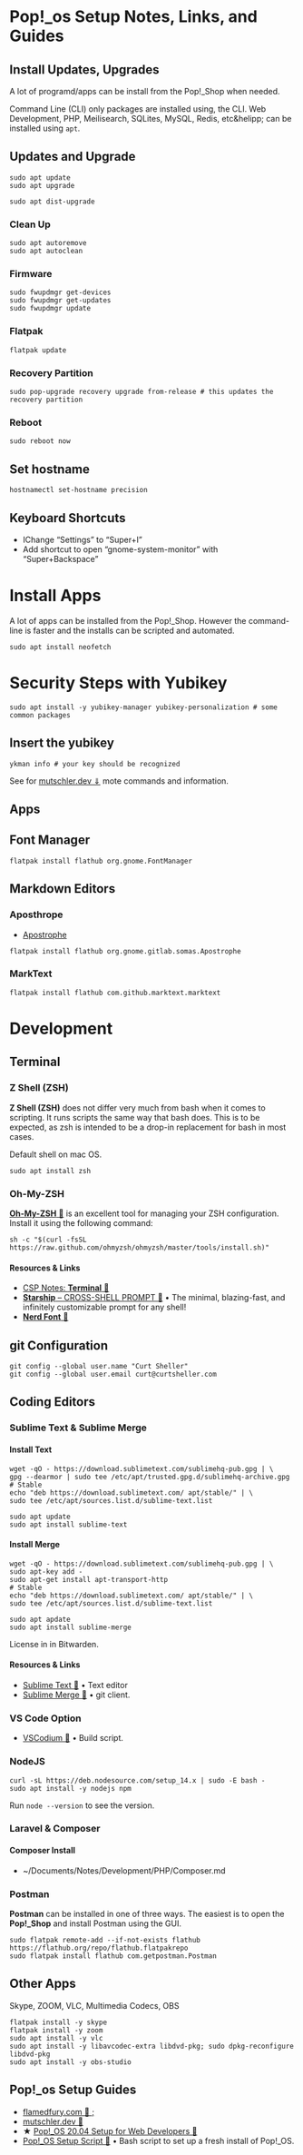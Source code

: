 # Pop!_os Setup Notes, Links, and Guides

## Install Updates, Upgrades

A lot of programd/apps can be install from the Pop!_Shop when needed.

Command Line (CLI) only packages are installed using, the CLI. Web Development, PHP, Meilisearch, SQLites, MySQL, Redis, etc&helipp; can be installed using `apt`.

## Updates and Upgrade
```
sudo apt update
sudo apt upgrade
```

```
sudo apt dist-upgrade
```
### Clean Up
```
sudo apt autoremove
sudo apt autoclean
```
### Firmware
```
sudo fwupdmgr get-devices
sudo fwupdmgr get-updates
sudo fwupdmgr update
```
### Flatpak
```
flatpak update
```
### Recovery Partition
```
sudo pop-upgrade recovery upgrade from-release # this updates the recovery partition
```

### Reboot
```
sudo reboot now
```

## Set hostname
```
hostnamectl set-hostname precision
```

## Keyboard Shortcuts
- IChange “Settings” to “Super+I”
- Add shortcut to open “gnome-system-monitor” with “Super+Backspace”

# Install Apps
A lot of apps can be installed from the Pop!_Shop. However the command-line is faster and the installs can be scripted and automated.
```
sudo apt install neofetch
```

# Security Steps with Yubikey
```
sudo apt install -y yubikey-manager yubikey-personalization # some common packages
```

## Insert the yubikey

```
ykman info # your key should be recognized
```

See for [mutschler.dev &dArr;](https://mutschler.dev/linux/pop-os-post-install/#set-hostname) mote commands and information.


## Apps
## Font Manager

```
flatpak install flathub org.gnome.FontManager
```

## Markdown Editors

### Aposthrope

- [Apostrophe](https://gitlab.gnome.org/World/apostrophe)
```
flatpak install flathub org.gnome.gitlab.somas.Apostrophe
```

### MarkText

```
flatpak install flathub com.github.marktext.marktext
```

# Development
## Terminal
### Z Shell (ZSH)
**Z Shell (ZSH)** does not differ very much from bash when it comes to scripting. It runs scripts the same way that bash does. This is to be expected, as zsh is intended to be a drop-in replacement for bash in most cases.

Default shell on mac OS.

```
sudo apt install zsh
```
### Oh-My-ZSH
[**Oh-My-ZSH** &#128279;](https://ohmyz.sh/) is an excellent tool for managing your ZSH configuration. Install it using the following command:

```
sh -c "$(curl -fsSL https://raw.github.com/ohmyzsh/ohmyzsh/master/tools/install.sh)"
```


#### Resources &amp; Links
- [CSP Notes: **Terminal** &#128279;](https://learningukulele-dev.com/terminal#Zsh)
- [**Starship** &ndash; CROSS-SHELL PROMPT &#128279;](https://starship.rs/) &bull; The minimal, blazing-fast, and infinitely customizable prompt for any shell!
- [**Nerd Font**  &#128279;](https://www.nerdfonts.com/)

## git Configuration
```
git config --global user.name "Curt Sheller"
git config --global user.email curt@curtsheller.com
```

## Coding Editors
### Sublime Text & Sublime Merge

#### Install Text
```
wget -qO - https://download.sublimetext.com/sublimehq-pub.gpg | \
gpg --dearmor | sudo tee /etc/apt/trusted.gpg.d/sublimehq-archive.gpg
# Stable
echo "deb https://download.sublimetext.com/ apt/stable/" | \
sudo tee /etc/apt/sources.list.d/sublime-text.list

sudo apt update
sudo apt install sublime-text

```
#### Install Merge
```
wget -qO - https://download.sublimetext.com/sublimehq-pub.gpg | \
sudo apt-key add -
sudo apt-get install apt-transport-http
# Stable
echo "deb https://download.sublimetext.com/ apt/stable/" | \
sudo tee /etc/apt/sources.list.d/sublime-text.list

sudo apt apdate
sudo apt install sublime-merge

```

License in in Bitwarden.

#### Resources &amp; Links
- [Sublime Text &#128279;](https://www.sublimetext.com/) &bull; Text editor
- [Sublime Merge  &#128279;](https://www.sublimemerge.com//) &bull; git client.

### VS Code Option
- [VSCodium &#128279;](https://github.com/VSCodium/vscodium) &bull; Build script.

### NodeJS
```
curl -sL https://deb.nodesource.com/setup_14.x | sudo -E bash -
sudo apt install -y nodejs npm
```

Run `node --version` to see the version.

### Laravel & Composer

#### Composer Install
- ~/Documents/Notes/Development/PHP/Composer.md

### Postman
**Postman** can be installed in one of three ways. The easiest is to open the **Pop!_Shop** and install Postman using the GUI.

```
sudo flatpak remote-add --if-not-exists flathub https://flathub.org/repo/flathub.flatpakrepo
sudo flatpak install flathub com.getpostman.Postman
```

## Other Apps
Skype, ZOOM, VLC, Multimedia Codecs, OBS

```
flatpak install -y skype
flatpak install -y zoom
sudo apt install -y vlc
sudo apt install -y libavcodec-extra libdvd-pkg; sudo dpkg-reconfigure libdvd-pkg
sudo apt install -y obs-studio

```

## Pop!_os Setup Guides
- [flamedfury.com &#128279;
;](https://flamedfury.com/guides/pop-os-setup/)
- [mutschler.dev &#128279;](https://mutschler.dev/linux/pop-os-post-install/#set-hostname)
- &starf; [Pop!_OS 20.04 Setup for Web Developers &#128279;](https://github.com/erik1066/pop-os-setup)
- [Pop!_OS Setup Script &#128279;](https://github.com/TechnologyMan101/pop-os-setup-script) &bull; Bash script to set up a fresh install of Pop!_OS.

